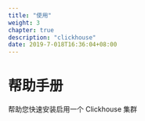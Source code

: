 ```yaml
---
title: "使用"
weight: 3
chapter: true
description: "clickhouse"
date: 2019-7-018T16:36:04+08:00
---
```


# 帮助手册

帮助您快速安装启用一个 Clickhouse 集群
